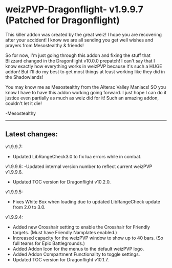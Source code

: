 # weizPVP-Dragonflight- v1.9.9.7 (Patched for Dragonflight)

This killer addon was created by the great weiz!
I hope you are recovering after your accident! I know we are all sending
you get well wishes and prayers from Mesostealthy & friends!

So for now, I'm just going through this addon and fixing the stuff that
Blizzard changed in the Dragonflight v10.0.0 prepatch! I can't say that
I know exactly how everything works in weizPVP because it's such a HUGE
addon! But I'll do my best to get most things at least working like they
did in the Shadowlands!

You may know me as Mesostealthy from the Alterac Valley Maniacs!
SO you know I have to have this addon working going forward.
I just hope I can do it justice even partially as much as
weiz did for it! Such an amazing addon, couldn't let it die!

-Mesostealthy

---------------------------------------------------------------------------
Latest changes:
---------------------------------------------------------------------------
v1.9.9.7:
- Updated LibRangeCheck3.0 to fix lua errors while in combat.

v1.9.9.6:
-Updated internal version number to reflect current weizPVP v1.9.9.6.
- Updated TOC version for Dragonflight v10.2.0.

v1.9.9.5:
- Fixes White Box when loading due to updated LibRangeCheck update from 2.0 to 3.0.

v1.9.9.4:
- Added new Crosshair setting to enable the Crosshair for Friendly targets. (Must have Friendly Namplates enabled.)
- Increased capacity for the weizPVP window to show up to 40 bars. (So full teams for Epic Battlegrounds.)
- Added Addon Icon for the menus to the default weizPVP logo.
- Added Addon Compartment Functionality to toggle settings.
- Updated TOC version for Dragonflight v10.1.7.
